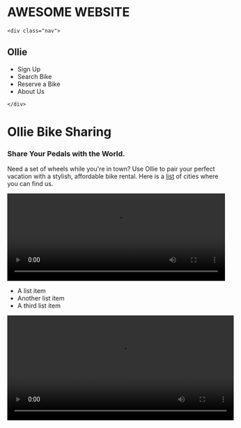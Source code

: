 # AWESOME WEBSITE
<!DOCTYPE html>
<html>
<head>
  <title>Ollie Bike Sharing</title>
  <meta charset="utf-8"/>
  <link rel="stylesheet" type="text/css" href="main.css">
</head>
<body>
  <div class="container">
    
    <div class="nav">
  <h2> Ollie  </h2>
    <ul>
      <li> Sign Up </li>
      <li> Search Bike </li> 
      <li>Reserve a Bike </li>
      <li>About Us </li>
    </ul>

    </div>
  
  
  <div class="main">
 
  
  <h1>Ollie Bike Sharing</h1>
  <h3>Share Your Pedals with the World.</h3>
  <p>Need a set of wheels while you're in town? Use Ollie to pair your perfect vacation with a stylish, affordable bike rental. Here is a <a href="cities.html">list</a> of cities where you can find us.</p>
  <video width="500" height="200" controls> 
    <source src="https://s3.amazonaws.com/codecademy-content/projects/make-a-website/lesson-1/ollie.mp4"> </video>
    </div>
  <ul>
    <li> A list item </li>
    <li> Another list item </li>
    <li> A third list item </li>
  </ul>
 
  <video width= "520" height="240" controls>
    <source src="video-url.mp4" type="video/mp4"> </video>
    
  </div>
 </body>
</html>
